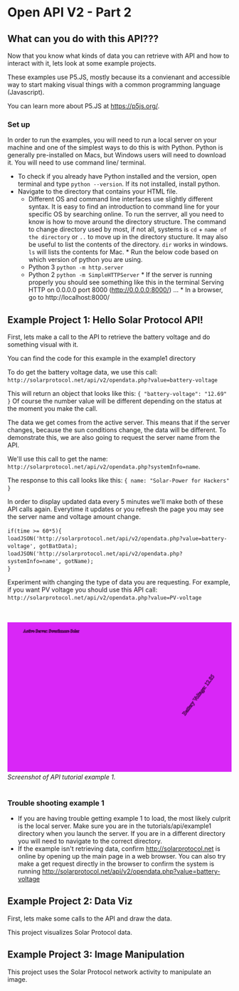 # Open API V2 - Part 2

## What can you do with this API???

Now that you know what kinds of data you can retrieve with API and how to interact with it, lets look at some example projects.

These examples use P5.JS, mostly because its a convienant and accessible way to start making visual things with a common programming language (Javascript).

You can learn more about P5.JS at https://p5js.org/.

### Set up

In order to run the examples, you will need to run a local server on your machine and one of the simplest ways to do this is with Python. Python is generally pre-installed on Macs, but Windows users will need to download it. You will need to use command line/ terminal.

   * To check if you already have Python installed and the version, open terminal and type `python --version`. If its not installed, install python.
   * Navigate to the directory that contains your HTML file.
   		* Different OS and command line interfaces use slightly different syntax. It is easy to find an introduction to command line for your specific OS by searching online. To run the serrver, all you need to know is how to move around the directory structure. The command to change directory used by most, if not all, systems is `cd` + `name of the directory` or `..` to move up in the directory stucture. It may also be useful to list the contents of the directory. `dir` works in windows. `ls` will lists the contents for Mac.
    * Run the below code based on which version of python you are using.
        * Python 3 `python -m http.server`
        * Python 2 `python -m SimpleHTTPServer`
    * If the server is running properly you should see something like this in the terminal Serving HTTP on 0.0.0.0 port 8000 (http://0.0.0.0:8000/) ...
    * In a browser, go to http://localhost:8000/

## Example Project 1: Hello Solar Protocol API!

First, lets make a call to the API to retrieve the battery voltage and do something visual with it.

You can find the code for this example in the example1 directory

To do get the battery voltage data, we use this call: `http://solarprotocol.net/api/v2/opendata.php?value=battery-voltage`

This will return an object that looks like this: `{ "battery-voltage": "12.69" }` Of course the number value will be different depending on the status at the moment you make the call.

The data we get comes from the active server. This means that if the server changes, because the sun conditions change, the data will be different. To demonstrate this, we are also going to request the server name from the API.

We'll use this call to get the name: `http://solarprotocol.net/api/v2/opendata.php?systemInfo=name`. 

The response to this call looks like this: `{ name: "Solar-Power for Hackers" }`

In order to display updated data every 5 minutes we'll make both of these API calls again. Everytime it updates or you refresh the page you may see the server name and voltage amount change.

`if(time >= 60*5){`<br>
 `loadJSON('http://solarprotocol.net/api/v2/opendata.php?value=battery-voltage', gotBatData);`<br>
 `loadJSON('http://solarprotocol.net/api/v2/opendata.php?systemInfo=name', gotName);`<br>
`}`<br>

Experiment with changing the type of data you are requesting. For example, if you want PV voltage you should use this API call: `http://solarprotocol.net/api/v2/opendata.php?value=PV-voltage`

<br><br>
![Screenshot of example 1](../images/api-example1.png)
*Screenshot of API tutorial example 1.*
<br><br>

### Trouble shooting example 1

* If you are having trouble getting example 1 to load, the most likely culprit is the local server. Make sure you are in the tutorials/api/example1 directory when you launch the server. If you are in a different directory you will need to navigate to the correct directory.
* If the example isn't retrieving data, confirm http://solarprotocol.net is online by opening up the main page in a web browser. You can also try make a get request directly in the browser to confirm the system is running http://solarprotocol.net/api/v2/opendata.php?value=battery-voltage

## Example Project 2: Data Viz

First, lets make some calls to the API and draw the data.

This project visualizes Solar Protocol data.


## Example Project 3: Image Manipulation

This project uses the Solar Protocol network activity to manipulate an image.